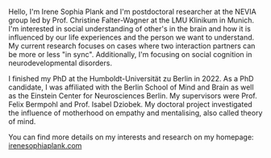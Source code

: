 Hello, I'm Irene Sophia Plank and I'm postdoctoral researcher at the NEVIA group led by Prof. Christine Falter-Wagner at the LMU Klinikum in Munich. I'm interested in social understanding of other's in the brain and how it is influenced by our life experiences and the person we want to understand. My current research focuses on cases where two interaction partners can be more or less "in sync". Additionally, I'm focusing on social cognition in neurodevelopmental disorders. 
 
I finished my PhD at the Humboldt-Universität zu Berlin in 2022. As a PhD candidate, I was affiliated with the Berlin School of Mind and Brain as well as the Einstein Center for Neurosciences Berlin. My supervisors were Prof. Felix Bermpohl and Prof. Isabel Dziobek. My doctoral project investigated the influence of motherhood on empathy and mentalising, also called theory of mind.

You can find more details on my interests and research on my homepage: [irenesophiaplank.com](https://plankirenesophia.wixsite.com/website)

<!---
IreneSophia/IreneSophia is a ✨ special ✨ repository because its `README.md` (this file) appears on your GitHub profile.
You can click the Preview link to take a look at your changes.
--->
